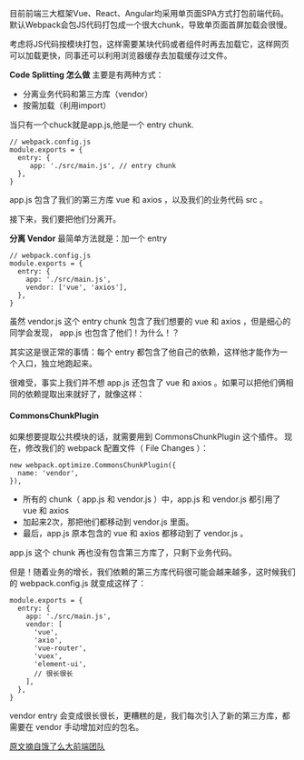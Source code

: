 目前前端三大框架Vue、React、Angular均采用单页面SPA方式打包前端代码。默认Webpack会包JS代码打包成一个很大chunk，导致单页面首屏加载会很慢。

考虑将JS代码按模块打包，这样需要某块代码或者组件时再去加载它，这样网页可以加载更快，同事还可以利用浏览器缓存去加载缓存过文件。

**Code Splitting 怎么做**
主要是有两种方式：
- 分离业务代码和第三方库（vendor）
- 按需加载（利用import）

当只有一个chuck就是app.js,他是一个 entry chunk.
```
// webpack.config.js
module.exports = {
  entry: {
     app: './src/main.js', // entry chunk
  },
}
```
app.js 包含了我们的第三方库 vue 和 axios ，以及我们的业务代码 src 。

接下来，我们要把他们分离开。

**分离 Vendor**
最简单方法就是：加一个 entry 
```
// webpack.config.js
module.exports = {
  entry: {
    app: './src/main.js',
    vendor: ['vue', 'axios'],
  },
}
```

虽然 vendor.js 这个 entry chunk 包含了我们想要的 vue 和 axios ，但是细心的同学会发现， app.js 也包含了他们！为什么！？

其实这是很正常的事情：每个 entry 都包含了他自己的依赖，这样他才能作为一个入口，独立地跑起来。

很难受，事实上我们并不想 app.js 还包含了 vue 和 axios 。如果可以把他们俩相同的依赖提取出来就好了，就像这样：

#### CommonsChunkPlugin

如果想要提取公共模块的话，就需要用到 CommonsChunkPlugin 这个插件。
现在，修改我们的 webpack 配置文件（ File Changes ）：
```
new webpack.optimize.CommonsChunkPlugin({
  name: 'vendor',
}),
```
- 所有的 chunk（ app.js 和 vendor.js ）中，app.js 和 vendor.js 都引用了 vue 和 axios
- 加起来2次，那把他们都移动到 vendor.js 里面。
- 最后，app.js 原本包含的 vue 和 axios 都移动到了 vendor.js 。

app.js 这个 chunk 再也没有包含第三方库了，只剩下业务代码。

但是！随着业务的增长，我们依赖的第三方库代码很可能会越来越多，这时候我们的 webpack.config.js 就变成这样了：
```
module.exports = {
  entry: {
    app: './src/main.js',
    vendor: [
      'vue',
      'axio',
      'vue-router',
      'vuex',
      'element-ui',
      // 很长很长
    ],
  },
}
```
vendor entry 会变成很长很长，更糟糕的是，我们每次引入了新的第三方库，都需要在 vendor 手动增加对应的包名。


[原文摘自饿了么大前端团队](https://zhuanlan.zhihu.com/p/26710831)